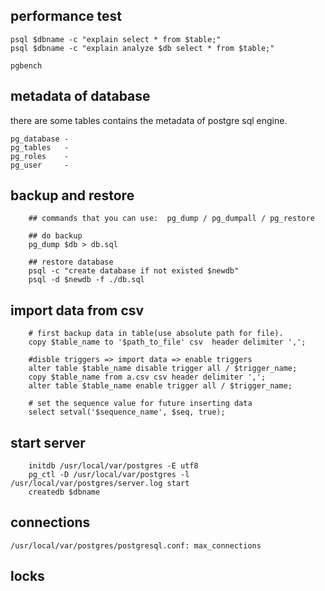 ## performance test
    psql $dbname -c "explain select * from $table;"
    psql $dbname -c "explain analyze $db select * from $table;"

    pgbench

## metadata of database
there are some tables contains the metadata of postgre sql engine.

    pg_database - 
    pg_tables   - 
    pg_roles    - 
    pg_user     - 

## backup and restore

```
    ## commands that you can use:  pg_dump / pg_dumpall / pg_restore
    
    ## do backup
    pg_dump $db > db.sql
    
    ## restore database
    psql -c "create database if not existed $newdb"
    psql -d $newdb -f ./db.sql

```

## import data from csv

```
    # first backup data in table(use absolute path for file).
    copy $table_name to '$path_to_file' csv  header delimiter ',';
    
    #disble triggers => import data => enable triggers
    alter table $table_name disable trigger all / $trigger_name;
    copy $table_name from a.csv csv header delimiter ',';
    alter table $table_name enable trigger all / $trigger_name;
    
    # set the sequence value for future inserting data
    select setval('$sequence_name', $seq, true);
```

## start server

```
    initdb /usr/local/var/postgres -E utf8
    pg_ctl -D /usr/local/var/postgres -l /usr/local/var/postgres/server.log start
    createdb $dbname
```


## connections
    /usr/local/var/postgres/postgresql.conf: max_connections

## locks
